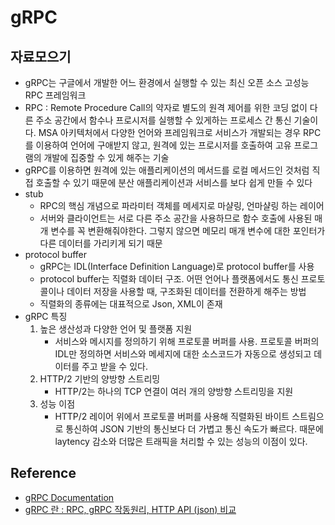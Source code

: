# gRPC

## 자료모으기

- gRPC는 구글에서 개발한 어느 환경에서 실행할 수 있는 최신 오픈 소스 고성능 RPC 프레임워크
- RPC : Remote Procedure Call의 약자로 별도의 원격 제어를 위한 코딩 없이 다른 주소 공간에서 함수나 프로시저를 실행할 수 있게하는 프로세스 간 통신 기술이다. MSA 아키텍처에서 다양한 언어와 프레임워크로 서비스가 개발되는 경우 RPC를 이용하여 언어에 구애받지 않고, 원격에 있는 프로시저를 호출하여 고유 프로그램의 개발에 집중할 수 있게 해주는 기술
- gRPC를 이용하면 원격에 있는 애플리케이션의 메서드를 로컬 메서드인 것처럼 직접 호출할 수 있기 때문에 분산 애플리케이션과 서비스를 보다 쉽게 만들 수 있다
- stub
    - RPC의 핵심 개념으로 파라미터 객체를 메세지로 마샬링, 언마샬링 하는 레이어
    - 서버와 클라이언트는 서로 다른 주소 공간을 사용하므로 함수 호출에 사용된 매개 변수를 꼭 변환해줘야한다. 그렇지 않으면 메모리 매개 변수에 대한 포인터가 다른 데이터를 가리키게 되기 때문
- protocol buffer
    - gRPC는 IDL(Interface Definition Language)로 protocol buffer를 사용
    - protocol buffer는 직렬화 데이터 구조. 어떤 언어나 플랫폼에서도 통신 프로토콜이나 데이터 저장을 사용할 때, 구조화된 데이터를 전환하게 해주는 방법
    - 직렬화의 종류에는 대표적으로 Json, XML이 존재
- gRPC 특징
    1. 높은 생산성과 다양한 언어 및 플랫폼 지원
        - 서비스와 메시지를 정의하기 위해 프로토콜 버퍼를 사용. 프로토콜 버퍼의 IDL만 정의하면 서비스와 메세지에 대한 소스코드가 자동으로 생성되고 데이터를 주고 받을 수 있다.
    2. HTTP/2 기반의 양방향 스트리밍
        - HTTP/2는 하나의 TCP 연결이 여러 개의 양방향 스트리밍을 지원
    3. 성능 이점
        - HTTP/2 레이어 위에서 프로토콜 버퍼를 사용해 직렬화된 바이트 스트림으로 통신하여 JSON 기반의 통신보다 더 가볍고 통신 속도가 빠르다. 때문에 laytency 감소와 더많은 트래픽을 처리할 수 있는 성능의 이점이 있다.

## Reference
- [gRPC Documentation](https://grpc.io/docs/)
- [gRPC 란 : RPC, gRPC 작동원리, HTTP API (json) 비교](https://rokroks.tistory.com/49)